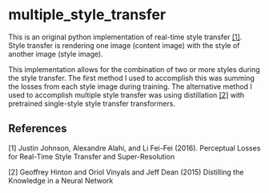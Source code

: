 # multiple_style_transfer

This is an original python implementation of real-time style transfer [[1]](#1).  Style transfer is rendering one image (content image) with the style of another image (style image). 


This implementation allows for the combination of two or more styles during the style transfer.  The first method I used to accomplish this was summing the losses from each style image during training.  The alternative method I used to accomplish multiple style transfer was using distillation [[2]](#2) with pretrained single-style style transfer transformers.

## References
<a id="1">[1]</a> 
Justin Johnson, Alexandre Alahi, and Li Fei-Fei (2016). 
Perceptual Losses for Real-Time Style Transfer
and Super-Resolution

<a id="2">[2]</a> 
Geoffrey Hinton and Oriol Vinyals and Jeff Dean (2015)
Distilling the Knowledge in a Neural Network
